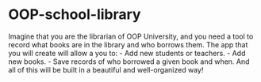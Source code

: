 # OOP-school-library
Imagine that you are the librarian of OOP University, and you need a tool to record what books are in the library and who borrows them. The app that you will create will allow a you to:  - Add new students or teachers. - Add new books. - Save records of who borrowed a given book and when.  And all of this will be built in a beautiful and well-organized way!
